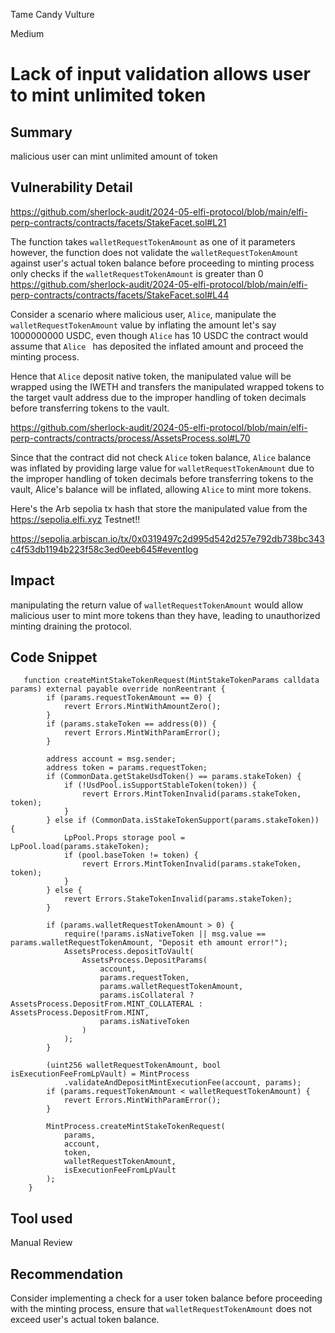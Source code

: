 Tame Candy Vulture

Medium

# Lack of input validation allows user to mint unlimited token

## Summary
malicious user can mint unlimited amount of token 
## Vulnerability Detail
https://github.com/sherlock-audit/2024-05-elfi-protocol/blob/main/elfi-perp-contracts/contracts/facets/StakeFacet.sol#L21

The function takes ```walletRequestTokenAmount``` as one of it parameters however, the function does not validate the ```walletRequestTokenAmount``` against user's actual token balance before proceeding to minting process only checks if the ```walletRequestTokenAmount``` is greater than 0
https://github.com/sherlock-audit/2024-05-elfi-protocol/blob/main/elfi-perp-contracts/contracts/facets/StakeFacet.sol#L44


Consider a scenario where malicious user, ```Alice```, manipulate the ```walletRequestTokenAmount``` value by inflating the amount let's say 1000000000 USDC, even though ```Alice``` has 10 USDC the contract would assume that ```Alice ``` has deposited the inflated amount and proceed the minting process.

Hence that ```Alice``` deposit native token, the manipulated value will be wrapped using the IWETH and transfers the manipulated wrapped tokens to the target vault address due to the improper handling of token decimals before transferring tokens to the vault.

https://github.com/sherlock-audit/2024-05-elfi-protocol/blob/main/elfi-perp-contracts/contracts/process/AssetsProcess.sol#L70


Since that the contract did not check ```Alice``` token balance, ```Alice``` balance was inflated by providing large value for ```walletRequestTokenAmount``` due to the improper handling of token decimals before transferring tokens to the vault, Alice's balance will be inflated, allowing ```Alice``` to mint more tokens.

Here's the Arb sepolia tx hash that store the manipulated value  from the https://sepolia.elfi.xyz Testnet!!

https://sepolia.arbiscan.io/tx/0x0319497c2d995d542d257e792db738bc343c4f53db1194b223f58c3ed0eeb645#eventlog
## Impact
manipulating the return value of ```walletRequestTokenAmount``` would allow malicious user to mint more tokens than they have, leading to unauthorized minting draining the  protocol.
## Code Snippet

```solidity
   function createMintStakeTokenRequest(MintStakeTokenParams calldata params) external payable override nonReentrant {
        if (params.requestTokenAmount == 0) {
            revert Errors.MintWithAmountZero();
        }
        if (params.stakeToken == address(0)) {
            revert Errors.MintWithParamError();
        }

        address account = msg.sender;
        address token = params.requestToken;
        if (CommonData.getStakeUsdToken() == params.stakeToken) {
            if (!UsdPool.isSupportStableToken(token)) {
                revert Errors.MintTokenInvalid(params.stakeToken, token);
            }
        } else if (CommonData.isStakeTokenSupport(params.stakeToken)) {
            LpPool.Props storage pool = LpPool.load(params.stakeToken);
            if (pool.baseToken != token) {
                revert Errors.MintTokenInvalid(params.stakeToken, token);
            }
        } else {
            revert Errors.StakeTokenInvalid(params.stakeToken);
        }

        if (params.walletRequestTokenAmount > 0) {
            require(!params.isNativeToken || msg.value == params.walletRequestTokenAmount, "Deposit eth amount error!");
            AssetsProcess.depositToVault(
                AssetsProcess.DepositParams(
                    account,
                    params.requestToken,
                    params.walletRequestTokenAmount,
                    params.isCollateral ? AssetsProcess.DepositFrom.MINT_COLLATERAL : AssetsProcess.DepositFrom.MINT,
                    params.isNativeToken
                )
            );
        }

        (uint256 walletRequestTokenAmount, bool isExecutionFeeFromLpVault) = MintProcess
            .validateAndDepositMintExecutionFee(account, params);
        if (params.requestTokenAmount < walletRequestTokenAmount) {
            revert Errors.MintWithParamError();
        }

        MintProcess.createMintStakeTokenRequest(
            params,
            account,
            token,
            walletRequestTokenAmount,
            isExecutionFeeFromLpVault
        );
    }
 ```
    
## Tool used

Manual Review

## Recommendation
Consider implementing a check for a user token balance before proceeding with the minting process, ensure that ```walletRequestTokenAmount``` does not exceed  user's actual token balance.